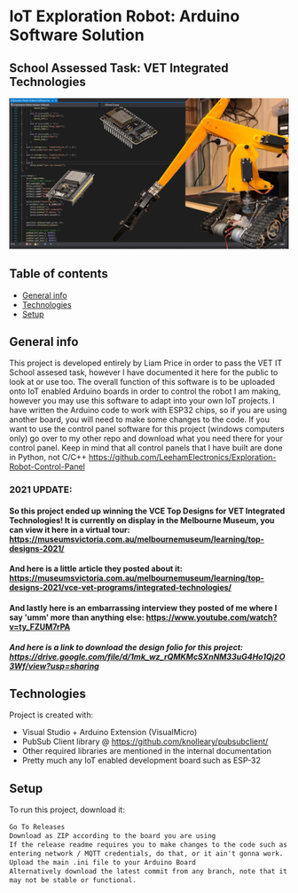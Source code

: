 # IoT Exploration Robot: Arduino Software Solution
## School Assessed Task: VET Integrated Technologies
![GitHub Logo](media/IoTER-AC-GitHub-Logo.png)
## Table of contents
* [General info](#general-info)
* [Technologies](#technologies)
* [Setup](#setup)

## General info
This project is developed entirely by Liam Price in order to pass the VET IT School assesed task, however I have documented it here for the public to look at or use too. The overall function of this software is to be uploaded onto IoT enabled Arduino boards in order to control the robot I am making, however you may use this software to adapt into your own IoT projects. I have written the Arduino code to work with ESP32 chips, so if you are using another board, you will need to make some changes to the code. If you want to use the control panel software for this project (windows computers only) go over to my other repo and download what you need there for your control panel. Keep in mind that all control panels that I have built are done in Python, not C/C++ https://github.com/LeehamElectronics/Exploration-Robot-Control-Panel

### 2021 UPDATE:
#### So this project ended up winning the VCE Top Designs for VET Integrated Technologies! It is currently on display in the Melbourne Museum, you can view it here in a virtual tour: https://museumsvictoria.com.au/melbournemuseum/learning/top-designs-2021/
#### And here is a little article they posted about it: https://museumsvictoria.com.au/melbournemuseum/learning/top-designs-2021/vce-vet-programs/integrated-technologies/
#### And lastly here is an embarrassing interview they posted of me where I say 'umm' more than anything else: https://www.youtube.com/watch?v=ty_FZUM7rPA

##### And here is a link to download the design folio for this project: https://drive.google.com/file/d/1mk_wz_rQMKMcSXnNM33uG4Ho1Qj2O3Wf/view?usp=sharing

## Technologies
Project is created with:
* Visual Studio + Arduino Extension (VisualMicro)
* PubSub Client library @ https://github.com/knolleary/pubsubclient/
* Other required libraries are mentioned in the internal documentation
* Pretty much any IoT enabled development board such as ESP-32
	
## Setup
To run this project, download it:

```
Go To Releases
Download as ZIP according to the board you are using
If the release readme requires you to make changes to the code such as entering network / MQTT credentials, do that, or it ain't gonna work.
Upload the main .ini file to your Arduino Board
Alternatively download the latest commit from any branch, note that it may not be stable or functional.
```
